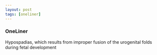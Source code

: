 ```yaml
---
layout: post
tags: [oneliner]
---
```



### OneLiner

Hypospadias, which results from improper fusion of the urogenital folds during fetal development
